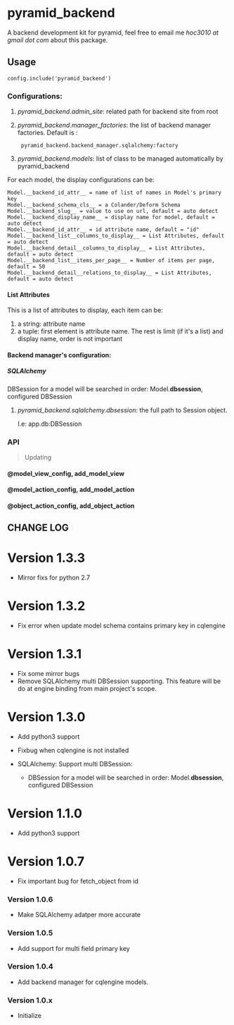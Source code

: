 pyramid_backend
===============

A backend development kit for pyramid, feel free to email me *hoc3010 at gmail dot com* about this package.

Usage
-----

    config.include('pyramid_backend')

### Configurations:

1. *pyramid_backend.admin_site*: related path for backend site from root
2. *pyramid_backend.manager_factories*: the list of backend manager factories. Default is :

        pyramid_backend.backend_manager.sqlalchemy:factory

3. *pyramid_backend.models*: list of class to be managed automatically by pyramid_backend

For each model, the display configurations can be:

    Model.__backend_id_attr__ = name of list of names in Model's primary key
    Model.__backend_schema_cls__ = a Colander/Deform Schema
    Model.__backend_slug__ = value to use on url, default = auto detect
    Model.__backend_display_name__ = display name for model, default = auto detect
    Model.__backend_id_attr__ = id attribute name, default = "id"
    Model.__backend_list__columns_to_display__ = List Attributes, default = auto detect
    Model.__backend_detail__columns_to_display__ = List Attributes, default = auto detect
    Model.__backend_list__items_per_page__ = Number of items per page, default = 50
    Model.__backend_detail__relations_to_display__ = List Attributes, default = auto detect

#### List Attributes

This is a list of attributes to display, each item can be:

1. a string: attribute name
2. a tuple: first element is attribute name. The rest is limit (if it's a list) and display name,
order is not important

#### Backend manager's configuration:

##### SQLAlchemy

DBSession for a model will be searched in order: Model.__dbsession__, configured DBSession

1. *pyramid_backend.sqlalchemy.dbsession*: the full path to Session object.
    
    I.e: app.db:DBSession

### API

> Updating

#### @model_view_config, add_model_view
#### @model_action_config, add_model_action
#### @object_action_config, add_object_action


CHANGE LOG
----------

# Version 1.3.3

* Mirror fixs for python 2.7

# Version 1.3.2

* Fix error when update model schema contains primary key in cqlengine

# Version 1.3.1

* Fix some mirror bugs
* Remove SQLAlchemy multi DBSession supporting. This feature will be do at 
  engine binding from main project's scope.

# Version 1.3.0

* Add python3 support
* Fixbug when cqlengine is not installed
* SQLAlchemy: Support multi DBSession:
  
  * DBSession for a model will be searched in order: Model.__dbsession__, configured DBSession 

# Version 1.1.0

* Add python3 support

# Version 1.0.7

* Fix important bug for fetch_object from id

### Version 1.0.6

* Make SQLAlchemy adatper more accurate

### Version 1.0.5

* Add support for multi field primary key

### Version 1.0.4

* Add backend manager for cqlengine models.

### Version 1.0.x

* Initialize
